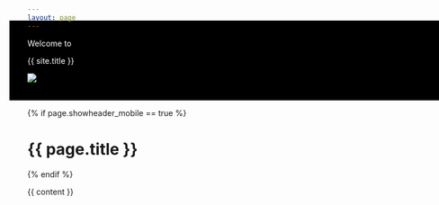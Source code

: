 ```yaml
---
layout: page
---
```

<style>
.container{
  padding-top:0;
}
.container > header{
  display:none !important;
}
.logo-top-mobile{
  width: 100vw;
  margin-left: -2rem;
  color: white;
  background: #000000;
  padding-bottom:2rem;
}
.logo-top-mobile > .lead-top{
  margin-top: -2rem;
  padding-top: 2rem;
  padding-left: 2rem;
}
.logo-top-mobile > .site-title{
  padding-left: 2rem;
  color: white;
}
</style>

<div class="logo-top-mobile is-hidden-desktop">
  <p class="lead lead-top">Welcome to</p>
  <div class="site-title">
    <p>{{ site.title }}</p>
    <img class="logo-transparent" src="/assets/images/logo_transparent.png" />
  </div>
</div>

{% if page.showheader_mobile == true %}
  <h1>{{ page.title }}</h1>
{% endif %}

{{ content }}
